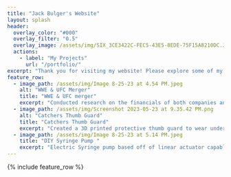 ```yaml
---
title: "Jack Bulger's Website"
layout: splash
header:
  overlay_color: "#000"
  overlay_filter: "0.5"
  overlay_image: /assets/img/SIX_3CE3422C-FEC5-43E5-8EDE-75F15A8210DC.JPG
  actions:
    - label: "My Projects"
      url: "/portfolio/"
excerpt: "Thank you for visiting my website! Please explore some of my major projects from my time at school and an intership."
feature_row:
  - image_path: /assets/img/Image 8-25-23 at 4.54 PM.jpeg
    alt: "WWE & UFC Merger"
    title: "WWE & UFC merger"
    excerpt: "Conducted research on the financials of both companies and used relative valuation to predict the outlook of the combined entity. Created a model to project the synergies and TV rights possibilities in the upcoming future. "
  - image_path: /assets/img/Screenshot 2023-05-23 at 9.35.42 PM.png
    alt: "Catchers Thumb Guard"
    title: "Catchers Thumb Guard"
    excerpt: "Created a 3D printed protective thumb guard to wear under a catchers mitt. It is custom-fitted to each player's hand size and is absorbent to prevent potential thumb injuries. "
  - image_path: /assets/img/Image 8-25-23 at 5.14 PM.jpeg
    title: "DIY Syringe Pump "
    excerpt: "Electric Syringe pump based off of linear actuator capable of dispensing small and accurate amounts of fluid. "
---
```

{% include feature_row %}

